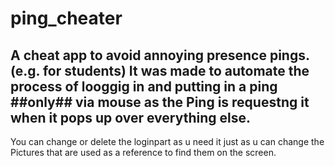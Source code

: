 # ping_cheater
A cheat app to avoid annoying presence pings. (e.g. for students)
It was made to automate the process of looggig in and putting in a ping ##only## via mouse as the Ping is requestng it when it pops up over everything else.
---
You can change or delete the loginpart as u need it just as u can change the Pictures that are used as a reference to find them on the screen.
